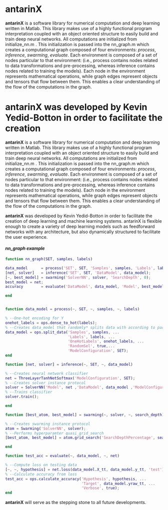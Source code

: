 # antarinX

**antarinX** is a software library for numerical computation and deep learning
written in Matlab. This library makes use of a highly functional program interpretation
coupled with an object oriented structure to easily build and train deep neural
networks. All computations are initialized from initialize_nn.m . This initialization
is passed into the nn_graph.m which creates a computational graph composed of four
environments: <i>process</i>, <i>inference</i>, <i>swarming</i>, <i>evaluate</i>. Each environment is composed of
a set of nodes particular to that environment: (i.e., process contains nodes related to
data transformations and pre-processing, whereas inference contains nodes related to
training the models). Each node in the environment represents mathematical operations, while
graph edges represent objects and tensors that flow between them.
This enables a clear understanding of the flow of the computations in the graph.

**antarinX** was developed by Kevin Yedid-Botton in order to facilitate the creation
=======
**antarinX** is a software library for numerical computation and deep learning 
written in Matlab. This library makes use of a highly functional program interpretation 
coupled with an object oriented structure to easily build and train deep neural 
networks. All computations are initialized from initialize_nn.m . This initialization
is passed into the nn_graph.m which creates a computational graph composed of four 
environments: <i>process</i>, <i>inference</i>, <i>swarming</i>, <i>evaluate</i>. Each environment is composed of
a set of nodes particular to that environment: (i.e., process contains nodes related to 
data transformations and pre-processing, whereas inference contains nodes related to 
training the models). Each node in the environment represents mathematical operations, while
graph edges represent objects and tensors that flow between them. 
This enables a clear understanding of the flow of the computations in the graph. 

**antarinX** was developed by Kevin Yedid-Botton in order to facilitate the creation 
of deep learning and machine learning systems. antarinX is flexible enough to create
a variety of deep learning models such as feedforward networks with any architecture,
but also dynamically structured to facilitate the user experience.


#### *nn_graph example*
```matlab
function nn_graph(SET, samples, labels)

data_model      = process('SET', SET, 'Samples', samples, 'Labels', labels);
[net, solver]   = inference('SET', SET, 'DataModel', data_model);
[~, best_model] = swarming('SolverNN', solver, 'SearchDepth', 0);
best_model = net;
accuracy        = evaluate('DataModel', data_model, 'Model', best_model);

end


function data_model = process(~, SET, ~, samples, ~, labels)

% --One-hot encoding for Y
onehot_labels = ops.dense_to_hot(labels);
% --Creates data_model that randomly* splits data with according to partition
data_model = ops.split_data('Samples', samples, ...
                            'Labels', labels, ...
                            'OneHotLabels', onehot_labels, ...
                            'RandomSel', true,...
                            'ModelConfiguration', SET);
end

function [net, solver] = inference(~, SET, ~, data_model)

% --Creates neural network classifier
net = ThreeLayerTanhNetSoftmax('ModelConfiguration', SET);
% --Creates solver instance protocol
solver = SolverNN('Model', net ,'DataModel', data_model ,'ModelConfiguration', SET);
% --Trains classifier
solver.train();

end

function [best_atom, best_model] = swarming(~, solver, ~, search_depth)

% --Creates swarming instance protocol
atom = Swarming('SolverNN', solver);
% --Performs hyperparamter quasi_grid_search
[best_atom, best_model] = atom.grid_search('SearchDepthPercentage', search_depth);

end

function test_acc = evaluate(~, data_model, ~, net)

% --Compute loss on testing data
[~, ~, hypothesis] = net.loss(data_model.X_tt, data_model.y_tt, 'test');
% --Calculate accuracy from loss
test_acc = ops.calculate_accuracy('Hypothesis', hypothesis, ...
                                  'Target', data_model.yraw_tt, ...
                                  'Verbose', true);
end

```

**antarinX** will serve as the stepping stone to all future developments. 
